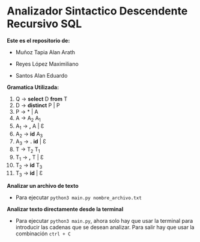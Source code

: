 # Analizador Sintactico Descendente Recursivo SQL


__Este es el repositorio de:__


- Muñoz Tapia Alan Arath

- Reyes López Maximiliano

- Santos Alan Eduardo

__Gramatica Utilizada:__

1. Q → **select** D **from** T
2. D → **distinct** P | P
3. P → * | A
4. A → A<sub>2</sub> A<sub>1</sub>
5. A<sub>1</sub> → __,__ A | Ɛ
6. A<sub>2</sub> → __id__ A<sub>3</sub>
7. A<sub>3</sub> → __.__ __id__ | Ɛ
8. T → T<sub>2</sub> T<sub>1</sub>
9. T<sub>1</sub> → __,__ T | Ɛ
10. T<sub>2</sub> → __id__ T<sub>3</sub>
11. T<sub>3</sub> → __id__ | Ɛ

__Analizar un archivo de texto__

- Para ejecutar `python3 main.py nombre_archivo.txt`

__Analizar texto directamente desde la terminal__

- Para ejecutar `python3 main.py`, ahora solo hay que usar la terminal para introducir las cadenas que se desean analizar. Para salir hay que usar la combinación `ctrl + C`